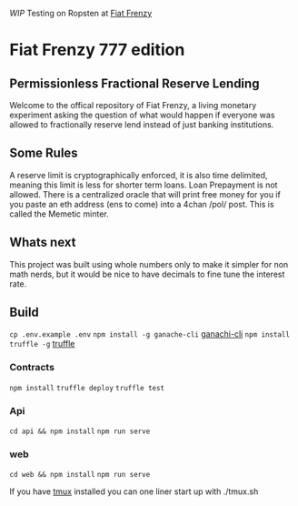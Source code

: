 
*WIP*
Testing on Ropsten at [Fiat Frenzy](http://fiatfrenzy.ninja)

# Fiat Frenzy 777 edition
## Permissionless Fractional Reserve Lending
Welcome to the offical repository of Fiat Frenzy, a living monetary experiment asking the question of what would happen if everyone was allowed to fractionally reserve lend instead of just banking institutions.

## Some Rules
A reserve limit is cryptographically enforced, it is also time delimited, meaning this limit is less for shorter term loans.
Loan Prepayment is not allowed.
There is a centralized oracle that will print free money for you if you paste an eth address (ens to come) into a 4chan /pol/ post.  This is called the Memetic minter.

## Whats next
This project was built using whole numbers only to make it simpler for non math nerds, but it would be nice to have decimals to fine tune the interest rate.

## Build
```cp .env.example .env```
```npm install -g ganache-cli``` [ganachi-cli](https://www.npmjs.com/package/ganache-cli)
```npm install truffle -g``` [truffle](https://github.com/trufflesuite/truffle)

### Contracts
```npm install```
```truffle deploy```
```truffle test```


### Api
```cd api && npm install```
```npm run serve```

### web
```cd web && npm install```
```npm run serve```

If you have [tmux](https://github.com/tmux/tmux) installed you can one liner start up with ./tmux.sh
